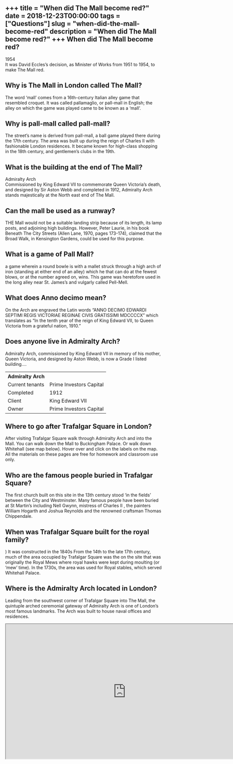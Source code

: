 +++
title = "When did The Mall become red?"
date = 2018-12-23T00:00:00
tags = ["Questions"]
slug = "when-did-the-mall-become-red"
description = "When did The Mall become red?"
+++
When did The Mall become red?
-----------------------------

1954  
It was David Eccles’s decision, as Minister of Works from 1951 to 1954, to make The Mall red.

Why is The Mall in London called The Mall?
------------------------------------------

The word ‘mall’ comes from a 16th-century Italian alley game that resembled croquet. It was called pallamaglio, or pall-mall in English; the alley on which the game was played came to be known as a ‘mall’.

Why is pall-mall called pall-mall?
----------------------------------

The street’s name is derived from pall-mall, a ball game played there during the 17th century. The area was built up during the reign of Charles II with fashionable London residences. It became known for high-class shopping in the 18th century, and gentlemen’s clubs in the 19th.

What is the building at the end of The Mall?
--------------------------------------------

Admiralty Arch  
Commissioned by King Edward VII to commemorate Queen Victoria’s death, and designed by Sir Aston Webb and completed in 1912, Admiralty Arch stands majestically at the North east end of The Mall.

Can the mall be used as a runway?
---------------------------------

THE Mall would not be a suitable landing strip because of its length, its lamp posts, and adjoining high buildings. However, Peter Laurie, in his book Beneath The City Streets (Allen Lane, 1970, pages 173-174), claimed that the Broad Walk, in Kensington Gardens, could be used for this purpose.

What is a game of Pall Mall?
----------------------------

a game wherein a round bowle is with a mallet struck through a high arch of iron (standing at either end of an alley) which he that can do at the fewest blows, or at the number agreed on, wins. This game was heretofore used in the long alley near St. James’s and vulgarly called Pell-Mell.

What does Anno decimo mean?
---------------------------

On the Arch are engraved the Latin words “ANNO DECIMO EDWARDI SEPTIMI REGIS VICTORIAE REGINAE CIVIS GRATISSIMI MDCCCCX” which translates as “In the tenth year of the reign of King Edward VII, to Queen Victoria from a grateful nation, 1910.”

Does anyone live in Admiralty Arch?
-----------------------------------

Admiralty Arch, commissioned by King Edward VII in memory of his mother, Queen Victoria, and designed by Aston Webb, is now a Grade I listed building….

<table><tr><th>Admiralty Arch</th></tr><tr><td>Current tenants</td><td>Prime Investors Capital</td></tr><tr><td>Completed</td><td>1912</td></tr><tr><td>Client</td><td>King Edward VII</td></tr><tr><td>Owner</td><td>Prime Investors Capital</td></tr></table>

Where to go after Trafalgar Square in London?
---------------------------------------------

After visiting Trafalgar Square walk through Admiralty Arch and into the Mall. You can walk down the Mall to Buckingham Palace. Or walk down Whitehall (see map below). Hover over and click on the labels on the map. All the materials on these pages are free for homework and classroom use only.

Who are the famous people buried in Trafalgar Square?
-----------------------------------------------------

The first church built on this site in the 13th century stood ‘in the fields’ between the City and Westminster. Many famous people have been buried at St Martin’s including Nell Gwynn, mistress of Charles II , the painters William Hogarth and Joshua Reynolds and the renowned craftsman Thomas Chippendale.

When was Trafalgar Square built for the royal family?
-----------------------------------------------------

) It was constructed in the 1840s From the 14th to the late 17th century, much of the area occupied by Trafalgar Square was the on the site that was originally the Royal Mews where royal hawks were kept during moulting (or ‘mew’ time). In the 1730s, the area was used for Royal stables, which served Whitehall Palace.

Where is the Admiralty Arch located in London?
----------------------------------------------

Leading from the southwest corner of Trafalgar Square into The Mall, the quintuple arched ceremonial gateway of Admiralty Arch is one of London’s most famous landmarks. The Arch was built to house naval offices and residences.

<iframe allow="accelerometer; autoplay; clipboard-write; encrypted-media; gyroscope; picture-in-picture" allowfullscreen="" class="__youtube_prefs__  epyt-is-override  no-lazyload" data-no-lazy="1" data-origheight="433" data-origwidth="770" data-skipgform_ajax_framebjll="" height="433" id="_ytid_78659" loading="lazy" src="https://www.youtube.com/embed/xHcotjTkL1k?enablejsapi=1&autoplay=0&cc_load_policy=0&cc_lang_pref=&iv_load_policy=1&loop=0&modestbranding=0&rel=1&fs=1&playsinline=0&autohide=2&theme=dark&color=red&controls=1&" title="YouTube player" width="770"></iframe>